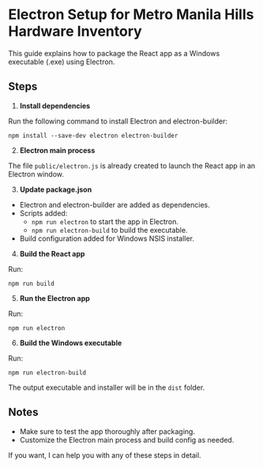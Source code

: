 # Electron Setup for Metro Manila Hills Hardware Inventory

This guide explains how to package the React app as a Windows executable (.exe) using Electron.

## Steps

1. **Install dependencies**

Run the following command to install Electron and electron-builder:

```
npm install --save-dev electron electron-builder
```

2. **Electron main process**

The file `public/electron.js` is already created to launch the React app in an Electron window.

3. **Update package.json**

- Electron and electron-builder are added as dependencies.
- Scripts added:
  - `npm run electron` to start the app in Electron.
  - `npm run electron-build` to build the executable.
- Build configuration added for Windows NSIS installer.

4. **Build the React app**

Run:

```
npm run build
```

5. **Run the Electron app**

Run:

```
npm run electron
```

6. **Build the Windows executable**

Run:

```
npm run electron-build
```

The output executable and installer will be in the `dist` folder.

## Notes

- Make sure to test the app thoroughly after packaging.
- Customize the Electron main process and build config as needed.

If you want, I can help you with any of these steps in detail.

